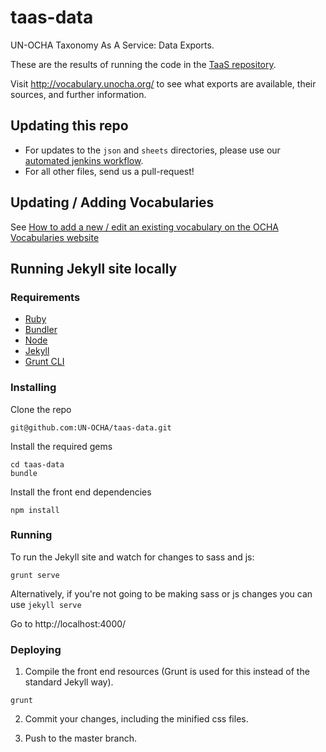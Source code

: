 # taas-data
UN-OCHA Taxonomy As A Service: Data Exports.

These are the results of running the code in the [TaaS repository](https://github.com/UN-OCHA/taas).

Visit http://vocabulary.unocha.org/ to see what exports are available, their sources, and further information.

## Updating this repo

- For updates to the `json` and `sheets` directories, please use our [automated jenkins workflow](docs/workflow.md).
- For all other files, send us a pull-request!

## Updating / Adding Vocabularies

See [How to add a new / edit an existing vocabulary on the OCHA Vocabularies website](how-to.md)

## Running Jekyll site locally

### Requirements

* [Ruby](https://www.ruby-lang.org/en/)
* [Bundler](http://bundler.io/)
* [Node](https://nodejs.org/)
* [Jekyll](https://jekyllrb.com)
* [Grunt CLI](https://gruntjs.com/getting-started)

### Installing

Clone the repo

```
git@github.com:UN-OCHA/taas-data.git
```

Install the required gems

```
cd taas-data
bundle
```

Install the front end dependencies

```
npm install
```

### Running

To run the Jekyll site and watch for changes to sass and js:

```
grunt serve
```
Alternatively, if you're not going to be making sass or js changes you can use `jekyll serve`

Go to http://localhost:4000/

### Deploying

1. Compile the front end resources (Grunt is used for this instead of the standard Jekyll way).
```
grunt
```

2. Commit your changes, including the minified css files.

3. Push to the master branch.
